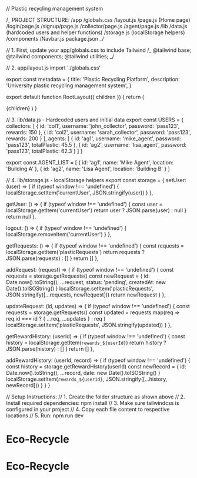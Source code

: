 // Plastic recycling management system

/_ PROJECT STRUCTURE: /app /globals.css /layout.js /page.js (Home page)
/login/page.js /signup/page.js /collector/page.js /agent/page.js /lib /data.js
(hardcoded users and helper functions) /storage.js (localStorage helpers)
/components /Navbar.js package.json _/

// 1. First, update your app/globals.css to include Tailwind /_ @tailwind base;
@tailwind components; @tailwind utilities; _/

// 2. app/layout.js import './globals.css'

export const metadata = { title: 'Plastic Recycling Platform', description:
'University plastic recycling management system', }

export default function RootLayout({ children }) { return ( <html lang="en">
<body className="bg-gray-50 min-h-screen"> {children} </body> </html> ) }

// 3. lib/data.js - Hardcoded users and initial data export const USERS = {
collectors: [ { id: 'col1', username: 'john_collector', password: 'pass123',
rewards: 150 }, { id: 'col2', username: 'sarah_collector', password: 'pass123',
rewards: 200 } ], agents: [ { id: 'ag1', username: 'mike_agent', password:
'pass123', totalPlastic: 45.5 }, { id: 'ag2', username: 'lisa_agent', password:
'pass123', totalPlastic: 62.3 } ] }

export const AGENT_LIST = [ { id: 'ag1', name: 'Mike Agent', location: 'Building
A' }, { id: 'ag2', name: 'Lisa Agent', location: 'Building B' } ]

// 4. lib/storage.js - localStorage helpers export const storage = { setUser:
(user) => { if (typeof window !== 'undefined') {
localStorage.setItem('currentUser', JSON.stringify(user)) } },

getUser: () => { if (typeof window !== 'undefined') { const user =
localStorage.getItem('currentUser') return user ? JSON.parse(user) : null }
return null },

logout: () => { if (typeof window !== 'undefined') {
localStorage.removeItem('currentUser') } },

getRequests: () => { if (typeof window !== 'undefined') { const requests =
localStorage.getItem('plasticRequests') return requests ? JSON.parse(requests) :
[] } return [] },

addRequest: (request) => { if (typeof window !== 'undefined') { const requests =
storage.getRequests() const newRequest = { id: Date.now().toString(),
...request, status: 'pending', createdAt: new Date().toISOString() }
localStorage.setItem('plasticRequests', JSON.stringify([...requests,
newRequest])) return newRequest } },

updateRequest: (id, updates) => { if (typeof window !== 'undefined') { const
requests = storage.getRequests() const updated = requests.map(req => req.id ===
id ? { ...req, ...updates } : req ) localStorage.setItem('plasticRequests',
JSON.stringify(updated)) } },

getRewardHistory: (userId) => { if (typeof window !== 'undefined') { const
history = localStorage.getItem(`rewards_${userId}`) return history ?
JSON.parse(history) : [] } return [] },

addRewardHistory: (userId, record) => { if (typeof window !== 'undefined') {
const history = storage.getRewardHistory(userId) const newRecord = { id:
Date.now().toString(), ...record, date: new Date().toISOString() }
localStorage.setItem(`rewards_${userId}`, JSON.stringify([...history,
newRecord])) } } }

// Setup Instructions: // 1. Create the folder structure as shown above // 2.
Install required dependencies: npm install // 3. Make sure tailwindcss is
configured in your project // 4. Copy each file content to respective locations
// 5. Run: npm run dev
# Eco-Recycle
# Eco-Recycle
